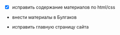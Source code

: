 - [x] исправить содержание материалов по html/css
- внести материалы в Булгаков

- исправить главную страницу сайта